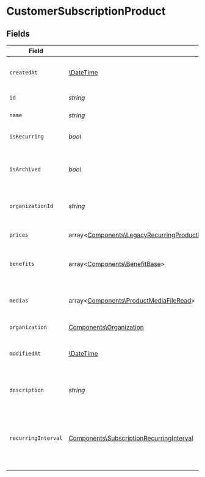 # CustomerSubscriptionProduct


## Fields

| Field                                                                                                                                                                                                                                                                                                                                | Type                                                                                                                                                                                                                                                                                                                                 | Required                                                                                                                                                                                                                                                                                                                             | Description                                                                                                                                                                                                                                                                                                                          |
| ------------------------------------------------------------------------------------------------------------------------------------------------------------------------------------------------------------------------------------------------------------------------------------------------------------------------------------ | ------------------------------------------------------------------------------------------------------------------------------------------------------------------------------------------------------------------------------------------------------------------------------------------------------------------------------------ | ------------------------------------------------------------------------------------------------------------------------------------------------------------------------------------------------------------------------------------------------------------------------------------------------------------------------------------ | ------------------------------------------------------------------------------------------------------------------------------------------------------------------------------------------------------------------------------------------------------------------------------------------------------------------------------------ |
| `createdAt`                                                                                                                                                                                                                                                                                                                          | [\DateTime](https://www.php.net/manual/en/class.datetime.php)                                                                                                                                                                                                                                                                        | :heavy_check_mark:                                                                                                                                                                                                                                                                                                                   | Creation timestamp of the object.                                                                                                                                                                                                                                                                                                    |
| `id`                                                                                                                                                                                                                                                                                                                                 | *string*                                                                                                                                                                                                                                                                                                                             | :heavy_check_mark:                                                                                                                                                                                                                                                                                                                   | The ID of the product.                                                                                                                                                                                                                                                                                                               |
| `name`                                                                                                                                                                                                                                                                                                                               | *string*                                                                                                                                                                                                                                                                                                                             | :heavy_check_mark:                                                                                                                                                                                                                                                                                                                   | The name of the product.                                                                                                                                                                                                                                                                                                             |
| `isRecurring`                                                                                                                                                                                                                                                                                                                        | *bool*                                                                                                                                                                                                                                                                                                                               | :heavy_check_mark:                                                                                                                                                                                                                                                                                                                   | Whether the product is a subscription.                                                                                                                                                                                                                                                                                               |
| `isArchived`                                                                                                                                                                                                                                                                                                                         | *bool*                                                                                                                                                                                                                                                                                                                               | :heavy_check_mark:                                                                                                                                                                                                                                                                                                                   | Whether the product is archived and no longer available.                                                                                                                                                                                                                                                                             |
| `organizationId`                                                                                                                                                                                                                                                                                                                     | *string*                                                                                                                                                                                                                                                                                                                             | :heavy_check_mark:                                                                                                                                                                                                                                                                                                                   | The ID of the organization owning the product.                                                                                                                                                                                                                                                                                       |
| `prices`                                                                                                                                                                                                                                                                                                                             | array<[Components\LegacyRecurringProductPriceFixed\|Components\LegacyRecurringProductPriceCustom\|Components\LegacyRecurringProductPriceFree\|Components\ProductPriceFixed\|Components\ProductPriceCustom\|Components\ProductPriceFree\|Components\ProductPriceMeteredUnit](../../Models/Components/CustomerSubscriptionProductPrices.md)> | :heavy_check_mark:                                                                                                                                                                                                                                                                                                                   | List of prices for this product.                                                                                                                                                                                                                                                                                                     |
| `benefits`                                                                                                                                                                                                                                                                                                                           | array<[Components\BenefitBase](../../Models/Components/BenefitBase.md)>                                                                                                                                                                                                                                                              | :heavy_check_mark:                                                                                                                                                                                                                                                                                                                   | List of benefits granted by the product.                                                                                                                                                                                                                                                                                             |
| `medias`                                                                                                                                                                                                                                                                                                                             | array<[Components\ProductMediaFileRead](../../Models/Components/ProductMediaFileRead.md)>                                                                                                                                                                                                                                            | :heavy_check_mark:                                                                                                                                                                                                                                                                                                                   | List of medias associated to the product.                                                                                                                                                                                                                                                                                            |
| `organization`                                                                                                                                                                                                                                                                                                                       | [Components\Organization](../../Models/Components/Organization.md)                                                                                                                                                                                                                                                                   | :heavy_check_mark:                                                                                                                                                                                                                                                                                                                   | N/A                                                                                                                                                                                                                                                                                                                                  |
| `modifiedAt`                                                                                                                                                                                                                                                                                                                         | [\DateTime](https://www.php.net/manual/en/class.datetime.php)                                                                                                                                                                                                                                                                        | :heavy_check_mark:                                                                                                                                                                                                                                                                                                                   | Last modification timestamp of the object.                                                                                                                                                                                                                                                                                           |
| `description`                                                                                                                                                                                                                                                                                                                        | *string*                                                                                                                                                                                                                                                                                                                             | :heavy_check_mark:                                                                                                                                                                                                                                                                                                                   | The description of the product.                                                                                                                                                                                                                                                                                                      |
| `recurringInterval`                                                                                                                                                                                                                                                                                                                  | [Components\SubscriptionRecurringInterval](../../Models/Components/SubscriptionRecurringInterval.md)                                                                                                                                                                                                                                 | :heavy_check_mark:                                                                                                                                                                                                                                                                                                                   | The recurring interval of the product. If `None`, the product is a one-time purchase.                                                                                                                                                                                                                                                |